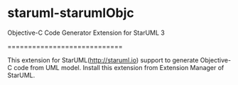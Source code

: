 # staruml-starumlObjc
Objective-C Code Generator Extension for StarUML 3

============================

This extension for StarUML(http://staruml.io) support to generate Objective-C code from UML model. Install this extension from Extension Manager of StarUML.
